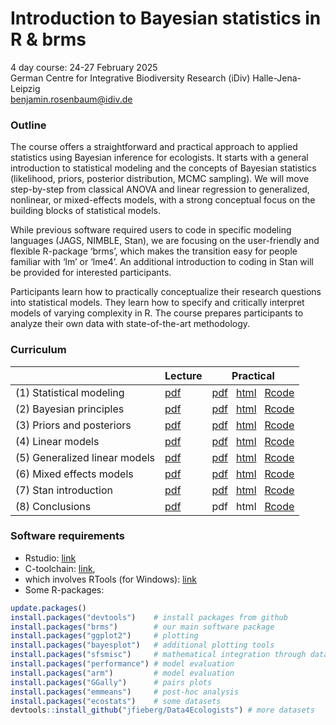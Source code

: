 # Introduction to Bayesian statistics in R & brms

4 day course: 24-27 February 2025  
German Centre for Integrative Biodiversity Research (iDiv) Halle-Jena-Leipzig  
benjamin.rosenbaum@idiv.de  

### Outline

The course offers a straightforward and practical approach to applied statistics using Bayesian inference for ecologists. It starts with a general introduction to statistical modeling and the concepts of Bayesian statistics (likelihood, priors, posterior distribution, MCMC sampling). We will move step-by-step from classical ANOVA and linear regression to generalized, nonlinear, or mixed-effects models, with a strong conceptual focus on the building blocks of statistical models.

While previous software required users to code in specific modeling languages (JAGS, NIMBLE, Stan), we are focusing on the user-friendly and flexible R-package ‘brms’, which makes the transition easy for people familiar with ‘lm’ or ‘lme4’. An additional introduction to coding in Stan will be provided for interested participants.

Participants learn how to practically conceptualize their research questions into statistical models. They learn how to specify and critically interpret models of varying complexity in R. The course prepares participants to analyze their own data with state-of-the-art methodology.

### Curriculum

|   | Lecture | Practical |
| ------------- | ------------- | ------------- |
| (1) Statistical modeling      | [pdf](https://benjamin-rosenbaum.github.io/bayesian-intro/Lecture_01.pdf) | [pdf](https://benjamin-rosenbaum.github.io/bayesian-intro/Practical_01.pdf) &nbsp; [html](https://benjamin-rosenbaum.github.io/bayesian-intro/Practical_01.html) &nbsp; [Rcode](https://benjamin-rosenbaum.github.io/bayesian-intro/Practical_01.R)  |
| (2) Bayesian principles       | [pdf](https://benjamin-rosenbaum.github.io/bayesian-intro/Lecture_02.pdf) | [pdf](https://benjamin-rosenbaum.github.io/bayesian-intro/Practical_02.pdf) &nbsp; [html](https://benjamin-rosenbaum.github.io/bayesian-intro/Practical_02.html) &nbsp; [Rcode](https://benjamin-rosenbaum.github.io/bayesian-intro/Practical_02.R)  |
| (3) Priors and posteriors     | [pdf](https://benjamin-rosenbaum.github.io/bayesian-intro/Lecture_03.pdf) | [pdf](https://benjamin-rosenbaum.github.io/bayesian-intro/Practical_03.pdf) &nbsp; [html](https://benjamin-rosenbaum.github.io/bayesian-intro/Practical_03.html) &nbsp; [Rcode](https://benjamin-rosenbaum.github.io/bayesian-intro/Practical_03.R)  |
| (4) Linear models             | [pdf](https://benjamin-rosenbaum.github.io/bayesian-intro/Lecture_04.pdf) | [pdf](https://benjamin-rosenbaum.github.io/bayesian-intro/Practical_04.pdf) &nbsp; [html](https://benjamin-rosenbaum.github.io/bayesian-intro/Practical_04.html) &nbsp; [Rcode](https://benjamin-rosenbaum.github.io/bayesian-intro/Practical_04.R)  |
| (5) Generalized linear models | [pdf](https://benjamin-rosenbaum.github.io/bayesian-intro/Lecture_05.pdf) | [pdf](https://benjamin-rosenbaum.github.io/bayesian-intro/Practical_05.pdf) &nbsp; [html](https://benjamin-rosenbaum.github.io/bayesian-intro/Practical_05.html) &nbsp; [Rcode](https://benjamin-rosenbaum.github.io/bayesian-intro/Practical_05.R)  |
| (6) Mixed effects models      | [pdf](https://benjamin-rosenbaum.github.io/bayesian-intro/Lecture_06.pdf) | [pdf](https://benjamin-rosenbaum.github.io/bayesian-intro/Practical_06.pdf) &nbsp; [html](https://benjamin-rosenbaum.github.io/bayesian-intro/Practical_06.html) &nbsp; [Rcode](https://benjamin-rosenbaum.github.io/bayesian-intro/Practical_06.R)  |
| (7) Stan introduction         | [pdf](https://benjamin-rosenbaum.github.io/bayesian-intro/Lecture_07.pdf) | [pdf](https://benjamin-rosenbaum.github.io/bayesian-intro/Practical_07.pdf) &nbsp; [html](https://benjamin-rosenbaum.github.io/bayesian-intro/Practical_07.html) &nbsp; [Rcode](https://benjamin-rosenbaum.github.io/bayesian-intro/Practical_07.R)  |
| (8) Conclusions               | [pdf](https://benjamin-rosenbaum.github.io/bayesian-intro/Lecture_08.pdf) | pdf &nbsp; html &nbsp; [Rcode](https://benjamin-rosenbaum.github.io/bayesian-intro/Practical_08.R)  |

### Software requirements

- Rstudio: [link](https://posit.co/download/rstudio-desktop/)
- C-toolchain: [link](https://github.com/stan-dev/rstan/wiki/RStan-Getting-Started#configuring-c-toolchain),
- which involves RTools (for Windows): [link](https://cran.r-project.org/bin/windows/Rtools/)
- Some R-packages:

```r
update.packages()
install.packages("devtools")    # install packages from github
install.packages("brms")        # our main software package
install.packages("ggplot2")     # plotting
install.packages("bayesplot")   # additional plotting tools
install.packages("sfsmisc")     # mathematical integration through data points
install.packages("performance") # model evaluation
install.packages("arm")         # model evaluation
install.packages("GGally")      # pairs plots
install.packages("emmeans")     # post-hoc analysis
install.packages("ecostats")    # some datasets
devtools::install_github("jfieberg/Data4Ecologists") # more datasets
```
